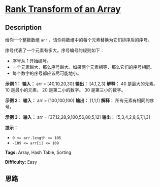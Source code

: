# [Rank Transform of an Array][title]

## Description

给你一个整数数组 `arr` ，请你将数组中的每个元素替换为它们排序后的序号。

序号代表了一个元素有多大。序号编号的规则如下：

  * 序号从 1 开始编号。
  * 一个元素越大，那么序号越大。如果两个元素相等，那么它们的序号相同。
  * 每个数字的序号都应该尽可能地小。



**示例 1：**
            **输入：** arr = [40,10,20,30]    **输出：** [4,1,2,3]    **解释：** 40 是最大的元素。 10 是最小的元素。 20 是第二小的数字。 30 是第三小的数字。

**示例 2：**
            **输入：** arr = [100,100,100]    **输出：** [1,1,1]    **解释：** 所有元素有相同的序号。    

**示例 3：**
            **输入：** arr = [37,12,28,9,100,56,80,5,12]    **输出：** [5,3,4,2,8,6,7,1,3]    



**提示：**

  * `0 <= arr.length <= 105`
  * `-109 <= arr[i] <= 109`


**Tags:** Array, Hash Table, Sorting

**Difficulty:** Easy

## 思路

[title]: https://leetcode-cn.com/problems/rank-transform-of-an-array

